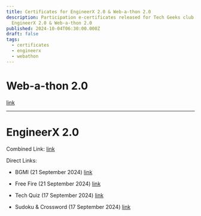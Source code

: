 ```yaml
---
title: Certificates for EngineerX 2.0 & Web-a-thon 2.0
description: Participation e-certificates released for Tech Geeks club's events
  EngineerX 2.0 & Web-a-thon 2.0
published: 2024-10-04T06:30:00.000Z
draft: false
tags:
  - certificates
  - engineerx
  - webathon
---
```

# Web-a-thon 2.0

[link](https://geuac-my.sharepoint.com/:f:/g/personal/techgeeks_gehu_ac_in/EvVVVa4PBWxFrbfDS-t0uU8B3bE2yy0cg0wGZRhfuHts2w?e=V8u8PF)

---

# EngineerX 2.0

Combined Link: [link](https://geuac-my.sharepoint.com/:f:/g/personal/techgeeks_gehu_ac_in/Ei8A9O6pjYJJqy2ArTYGLyQBFaNA-Y1GrBroj9Vo7e-9Fw?e=cPCNsV)

Direct Links:

*   BGMI (21 September 2024) [link](https://geuac-my.sharepoint.com/:f:/g/personal/techgeeks_gehu_ac_in/EgVjR5ZgF_JMnlpMQdqw3wEBdmnskVNSmTKnPnNmeDTBfA?e=Q80SV9)
    
*   Free Fire (21 September 2024) [link](https://geuac-my.sharepoint.com/:f:/g/personal/techgeeks_gehu_ac_in/EolfygpQl6RJpBaeIfX6cnEBF9agPy7ch5qbcvMHwk-iPA?e=ySKrbX)
    
*   Tech Quiz (17 September 2024) [link](https://geuac-my.sharepoint.com/:f:/g/personal/techgeeks_gehu_ac_in/EtNSScVlabRHrIwjz6hk6UwBvQbxIqSCIBcFbT3Sn3bHrw?e=4oCKYZ)
    
*   Sudoku & Crossword (17 September 2024) [link](https://geuac-my.sharepoint.com/:f:/g/personal/techgeeks_gehu_ac_in/EqlsfcJOnMVLjF7RA5Yh910B9Y0AltrVfNiGBzl-O4WoaA?e=YzcoD8)

